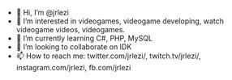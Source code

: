 - 👋 Hi, I’m @jrlezi
- 👀 I’m interested in videogames, videogame developing, watch videogame videos, videogames.
- 🌱 I’m currently learning C#, PHP, MySQL
- 💞️ I’m looking to collaborate on IDK
- 📫 How to reach me: twitter.com/jrlezi/, twitch.tv/jrlezi/, instagram.com/jrlezi, fb.com/jrlezi

<!---
jrlezi/jrlezi is a ✨ special ✨ repository because its `README.md` (this file) appears on your GitHub profile.
You can click the Preview link to take a look at your changes.
--->
